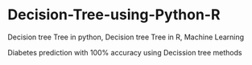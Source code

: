 # Decision-Tree-using-Python-R
Decision tree Tree in python, Decision tree Tree in R, Machine Learning

Diabetes prediction with 100% accuracy using Decission tree methods

